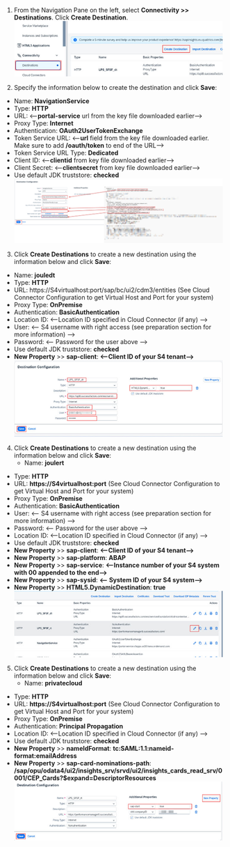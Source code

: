 1. From the Navigation Pane on the left, select **Connectivity >> Destinations**.  Click **Create Destination**.
![create_destination](1.jpg)

2. Specify the information below to create the destination and click **Save**:
  * Name: **NavigationService**
  * Type: **HTTP**
  * URL: <--**portal-service** url from the key file downloaded earlier-->
  * Proxy Type: **Internet**
  * Authentication: **OAuth2UserTokenExchange**
  * Token Service URL: <--**url** field from the key file downloaded earlier.  Make sure to add **/oauth/token** to end of the URL-->
  * Token Service URL Type: **Dedicated**
  * Client ID: <--**clientid** from key file downloaded earlier-->
  * Client Secret: <--**clientsecret** from key file downloaded earlier-->
  * Use default JDK truststore: **checked**</br>
![create_destination](2.jpg)
 
3. Click **Create Destinations** to create a new destination using the information below and click **Save**:
  * Name: **jouledt**
  * Type: **HTTP**
  * URL: https://S4virtualhost:port/sap/bc/ui2/cdm3/entities  (See Cloud Connector Configuration to get Virtual Host and Port for your system)
  * Proxy Type: **OnPremise**
  * Authentication: **BasicAuthentication**
  * Location ID: <--Location ID specified in Cloud Connector (if any) -->
  * User: <-- S4 username with right access (see preparation section for more information) -->
  * Password: <-- Password for the user above -->
  * Use default JDK truststore: **checked**
  * **New Property** >> **sap-client**: **<--Client ID of your S4 tenant-->**</br>
 ![create_destination](3.jpg)
  
4. Click **Create Destinations** to create a new destination using the information below and click **Save**:
   * Name: **joulert**
  * Type: **HTTP**
  * URL: **https://S4virtualhost:port**  (See Cloud Connector Configuration to get Virtual Host and Port for your system)
  * Proxy Type: **OnPremise**
  * Authentication: **BasicAuthentication**
  * User: <-- S4 username with right access (see preparation section for more information) -->
  * Password: <-- Password for the user above -->
  * Location ID: <--Location ID specified in Cloud Connector (if any) -->
  * Use default JDK truststore: **checked**
  * **New Property** >> **sap-client**: **<--Client ID of your S4 tenant-->**
  * **New Property** >> **sap-platform**: **ABAP**
  * **New Property** >> **sap-service**: **<--Instance number of your S4 system with 00 appended to the end-->**
  * **New Property** >> **sap-sysid**: **<-- System ID of your S4 system-->**
  * **New Property** >> **HTML5.DynamicDestination**: **true**</br>
 ![create_destination](4.jpg)

5. Click **Create Destinations** to create a new destination using the information below and click **Save**:
   * Name: **privatecloud**
  * Type: **HTTP**
  * URL: **https://S4virtualhost:port**  (See Cloud Connector Configuration to get Virtual Host and Port for your system)
  * Proxy Type: **OnPremise**
  * Authentication: **Principal Propagation**
  * Location ID: <--Location ID specified in Cloud Connector (if any) -->
  * Use default JDK truststore: **checked**
  * **New Property** >> **nameIdFormat**: **tc:SAML:1.1:nameid-format:emailAddress**
  * **New Property** >> **sap-card-nominations-path**: **/sap/opu/odata4/ui2/insights_srv/srvd/ui2/insights_cards_read_srv/0001/CEP_Cards?$expand=DescriptorResources**</br>
 ![create_destination](5.jpg) 

